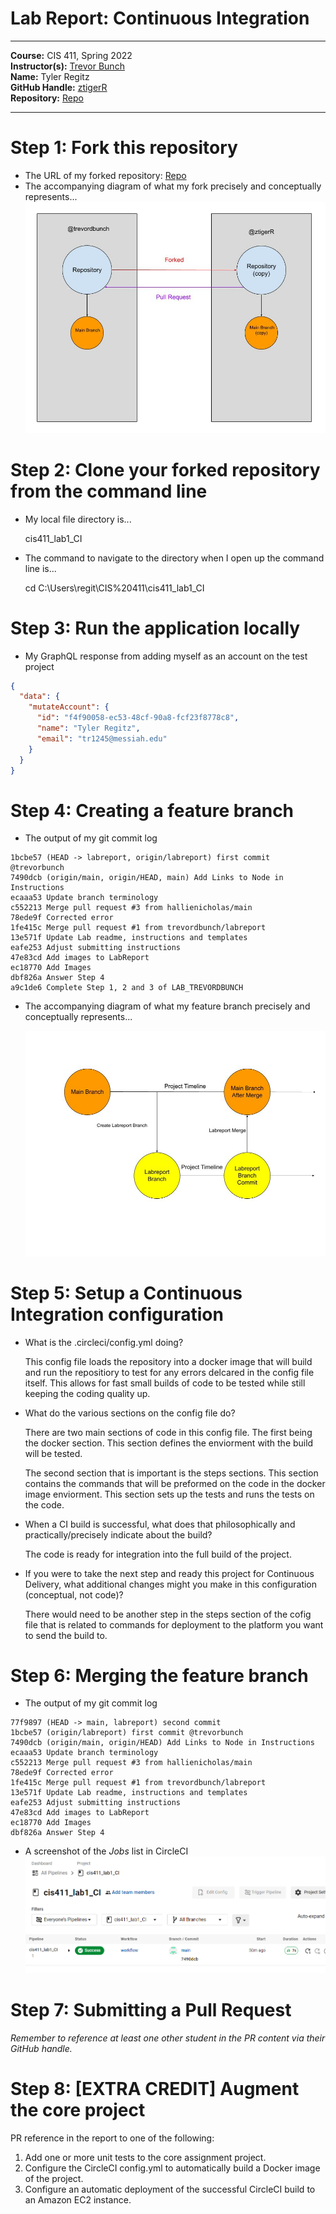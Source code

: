 # Lab Report: Continuous Integration
___
**Course:** CIS 411, Spring 2022  
**Instructor(s):** [Trevor Bunch](https://github.com/trevordbunch)  
**Name:** Tyler Regitz  
**GitHub Handle:** [ztigerR](https://github.com/ztigerR)  
**Repository:** [Repo](https://github.com/ztigerR/cis411_lab1_CI)  
___

# Step 1: Fork this repository
- The URL of my forked repository: [Repo](https://github.com/ztigerR/cis411_lab1_CI) 
- The accompanying diagram of what my fork precisely and conceptually represents...
  ![Use Case](Lab2/../Images/Repo%20Relationships.jpg)
  

# Step 2: Clone your forked repository from the command line  
- My local file directory is...
  
  cis411_lab1_CI
- The command to navigate to the directory when I open up the command line is...
  
  cd C:\Users\regit\CIS%20411\cis411_lab1_CI

# Step 3: Run the application locally
- My GraphQL response from adding myself as an account on the test project
``` json
{
  "data": {
    "mutateAccount": {
      "id": "f4f90058-ec53-48cf-90a8-fcf23f8778c8",
      "name": "Tyler Regitz",
      "email": "tr1245@messiah.edu"
    }
  }
}
```

# Step 4: Creating a feature branch
- The output of my git commit log
```
1bcbe57 (HEAD -> labreport, origin/labreport) first commit @trevorbunch
7490dcb (origin/main, origin/HEAD, main) Add Links to Node in Instructions
ecaaa53 Update branch terminology
c552213 Merge pull request #3 from hallienicholas/main
78ede9f Corrected error
1fe415c Merge pull request #1 from trevordbunch/labreport
13e571f Update Lab readme, instructions and templates
eafe253 Adjust submitting instructions
47e83cd Add images to LabReport
ec18770 Add Images
dbf826a Answer Step 4
a9c1de6 Complete Step 1, 2 and 3 of LAB_TREVORDBUNCH
```
- The accompanying diagram of what my feature branch precisely and conceptually represents...
  
  ![Use Case](Lab2/../Images/Feature%20Branch.jpg)

# Step 5: Setup a Continuous Integration configuration
- What is the .circleci/config.yml doing? 
   
  This config file loads the repository into a docker image that will build and run the repositiory to test for any errors delcared in the config file itself. This allows for fast small builds of code to be tested while still keeping the coding quality up.

- What do the various sections on the config file do? 
   
   There are two main sections of code in this config file. The first being the docker section. This section defines the enviorment with the build will be tested. </br>

   The second section that is important is the steps sections. This section contains the commands that will be preformed on the code in the docker image enviorment. This section sets up the tests and runs the tests on the code.

- When a CI build is successful, what does that philosophically and practically/precisely indicate about the build?  
  
   The code is ready for integration into the full build of the project.

- If you were to take the next step and ready this project for Continuous Delivery, what additional changes might you make in this configuration (conceptual, not code)?  
  
  There would need to be another step in the steps section of the cofig file that is related to commands for deployment to the platform you want to send the build to. 
   

# Step 6: Merging the feature branch
* The output of my git commit log
```
77f9897 (HEAD -> main, labreport) second commit
1bcbe57 (origin/labreport) first commit @trevorbunch
7490dcb (origin/main, origin/HEAD) Add Links to Node in Instructions 
ecaaa53 Update branch terminology
c552213 Merge pull request #3 from hallienicholas/main
78ede9f Corrected error
1fe415c Merge pull request #1 from trevordbunch/labreport
13e571f Update Lab readme, instructions and templates
eafe253 Adjust submitting instructions
47e83cd Add images to LabReport
ec18770 Add Images
dbf826a Answer Step 4
```

* A screenshot of the _Jobs_ list in CircleCI
![CircleCI Success](Lab2/../Images/CI.png)

# Step 7: Submitting a Pull Request
_Remember to reference at least one other student in the PR content via their GitHub handle._



# Step 8: [EXTRA CREDIT] Augment the core project
PR reference in the report to one of the following:
1. Add one or more unit tests to the core assignment project. 
2. Configure the CircleCI config.yml to automatically build a Docker image of the project.
3. Configure an automatic deployment of the successful CircleCI build to an Amazon EC2 instance.
